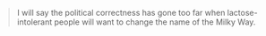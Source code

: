 
> I will say the political correctness has gone too far when lactose-intolerant people will want to change the name of the Milky Way.
